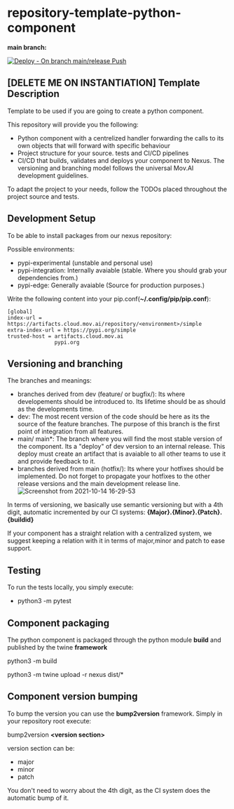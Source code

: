 # repository-template-python-component

**main branch:** 

[![Deploy - On branch main/release Push](https://github.com/MOV-AI/repository-template-python-component/actions/workflows/DeployOnMergeMain.yml/badge.svg?branch=dev)](https://github.com/MOV-AI/repository-template-python-component/actions/workflows/DeployOnMergeMain.yml)


## [DELETE ME ON INSTANTIATION] Template Description

Template to be used if you are going to create a python component.

This repository will provide you the following:
- Python component with a centrelized handler forwarding the calls to its own objects that will forward with specific behaviour
- Project structure for your source. tests and CI/CD pipelines
- CI/CD that builds, validates and deploys your component to Nexus. The versioning and branching model follows the universal Mov.AI development guidelines.

To adapt the project to your needs, follow the TODOs placed throughout the project source and tests.


## Development Setup

To be able to install packages from our nexus repository:

Possible environments:
- pypi-experimental (unstable and personal use)
- pypi-integration: Internally avaiable (stable. Where you should grab your dependencies from.)
- pypi-edge: Generally avaiable (Source for production purposes.)


Write the following content into your pip.conf(**~/.config/pip/pip.conf**):
```
[global]
index-url = https://artifacts.cloud.mov.ai/repository/<environment>/simple
extra-index-url = https://pypi.org/simple
trusted-host = artifacts.cloud.mov.ai
               pypi.org
```

## Versioning and branching

The branches and meanings:
- branches derived from dev (feature/ or bugfix/): Its where developements should be introduced to. Its lifetime should be as should as the developments time. 
- dev: The most recent version of the code should be here as its the source of the feature branches. The purpose of this branch is the first point of integration from all features.
- main/ main*: The branch where you will find the most stable version of the component. Its a "deploy" of dev version to an internal release. This deploy must create an artifact that is avaiable to all other teams to use it and provide feedback to it.
- branches derived from main (hotfix/): Its where your hotfixes should be implemented. Do not forget to propagate your hotfixes to the other release versions and the main development release line.
![Screenshot from 2021-10-14 16-29-53](https://user-images.githubusercontent.com/84720623/137349613-368ea252-3c05-460c-8eef-20bb6c4b94f4.png)

In terms of versioning, we basically use semantic versioning but with a 4th digit, automatic incremented by our CI systems:
**{Major}.{Minor}.{Patch}.{buildid}**

If your component has a straight relation with a centralized system, we suggest keeping a relation with it in terms of major,minor and patch to ease support.

## Testing

To run the tests locally, you simply execute:
- python3 -m pytest

## Component packaging
The python component is packaged through the python module **build** and published by the twine **framework**

python3 -m build

python3 -m twine upload -r nexus dist/*

## Component version bumping
To bump the version you can use the **bump2version** framework. Simply in your repository root execute:

bump2version **\<version section>**

version section can be:
- major
- minor
- patch

You don't need to worry about the 4th digit, as the CI system does the automatic bump of it.

